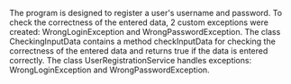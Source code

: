 The program is designed to register a user's username and password. 
To check the correctness of the entered data, 2 custom exceptions were created: WrongLoginException and WrongPasswordException. 
The class CheckingInputData contains a method checkInputData for checking the correctness of the entered data and returns true if the data is entered correctly. 
The class UserRegistrationService handles exceptions: WrongLoginException and WrongPasswordException.
